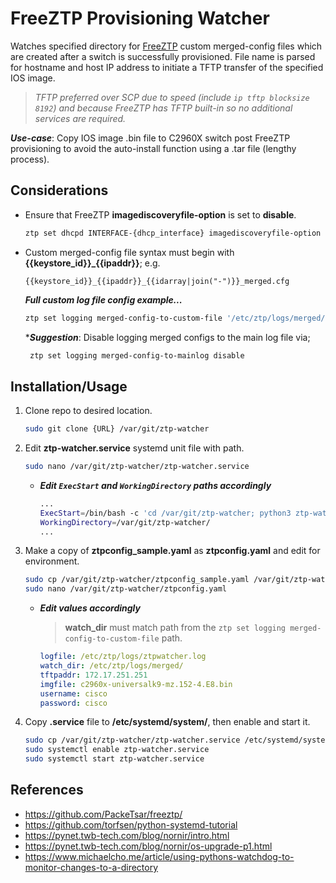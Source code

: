 # FreeZTP Provisioning Watcher

Watches specified directory for [FreeZTP][freeztp] custom merged-config files which are created after a switch is successfully provisioned. File name is parsed for hostname and host IP address to initiate a TFTP transfer of the specified IOS image.

> _TFTP preferred over SCP due to speed (include `ip tftp blocksize 8192`) and because FreeZTP has TFTP built-in so no additional services are required._

_**Use-case**_: Copy IOS image .bin file to C2960X switch post FreeZTP provisioning to avoid the auto-install function using a .tar file (lengthy process).

## Considerations

- Ensure that FreeZTP **imagediscoveryfile-option** is set to **disable**.

   ```bash
   ztp set dhcpd INTERFACE-{dhcp_interface} imagediscoveryfile-option disable
   ```

- Custom merged-config file syntax must begin with **{{keystore_id}}_{{ipaddr}}**; e.g.

   `{{keystore_id}}_{{ipaddr}}_{{idarray|join("-")}}_merged.cfg`

   _**Full custom log file config example...**_

   ```bash
   ztp set logging merged-config-to-custom-file '/etc/ztp/logs/merged/{{keystore_id}}_{{ipaddr}}_{{idarray|join("-")}}_merged.cfg'
   ```

   \*_**Suggestion**_: Disable logging merged configs to the main log file via;
   
    ```bash
     ztp set logging merged-config-to-mainlog disable
    ```

## Installation/Usage

1. Clone repo to desired location.

   ```bash
   sudo git clone {URL} /var/git/ztp-watcher
   ```

2. Edit **ztp-watcher.service** systemd unit file with path.

   ```bash
   sudo nano /var/git/ztp-watcher/ztp-watcher.service
   ```

   - _**Edit `ExecStart` and `WorkingDirectory` paths accordingly**_

     ```bash
     ...
     ExecStart=/bin/bash -c 'cd /var/git/ztp-watcher; python3 ztp-watcher.py'
     WorkingDirectory=/var/git/ztp-watcher/
     ...
     ```

3. Make a copy of **ztpconfig_sample.yaml** as **ztpconfig.yaml** and edit for environment.

   ```bash
   sudo cp /var/git/ztp-watcher/ztpconfig_sample.yaml /var/git/ztp-watcher/ztpconfig.yaml
   sudo nano /var/git/ztp-watcher/ztpconfig.yaml
   ```

   - _**Edit values accordingly**_
     > **watch_dir** must match path from the `ztp set logging merged-config-to-custom-file` path.

     ```yaml
     logfile: /etc/ztp/logs/ztpwatcher.log
     watch_dir: /etc/ztp/logs/merged/
     tftpaddr: 172.17.251.251
     imgfile: c2960x-universalk9-mz.152-4.E8.bin
     username: cisco
     password: cisco
     ```

5. Copy **.service** file to **/etc/systemd/system/**, then enable and start it.
   
   ```bash
   sudo cp /var/git/ztp-watcher/ztp-watcher.service /etc/systemd/system/
   sudo systemctl enable ztp-watcher.service
   sudo systemctl start ztp-watcher.service
   ```

## References

- https://github.com/PackeTsar/freeztp/
- https://github.com/torfsen/python-systemd-tutorial
- https://pynet.twb-tech.com/blog/nornir/intro.html
- https://pynet.twb-tech.com/blog/nornir/os-upgrade-p1.html
- https://www.michaelcho.me/article/using-pythons-watchdog-to-monitor-changes-to-a-directory




[freeztp]: https://github.com/PackeTsar/freeztp/